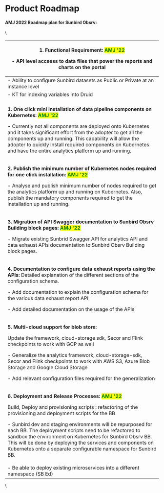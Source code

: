 # Product Roadmap

#### AMJ 2022 Roadmap plan for Sunbird Obsrv:



\


| <p><strong>1. Functional Requirement:  </strong><mark style="color:green;"><strong>AMJ '22</strong></mark></p><p><strong>-</strong> API level accsess to data files that power the reports and charts on the portal</p>                                                                                                                                                                                                                                                                                                                                           |
| ----------------------------------------------------------------------------------------------------------------------------------------------------------------------------------------------------------------------------------------------------------------------------------------------------------------------------------------------------------------------------------------------------------------------------------------------------------------------------------------------------------------------------------------------------------------- |
| - Ability to configure Sunbird datasets as Public or Private at an instance level                                                                                                                                                                                                                                                                                                                                                                                                                                                                                 |
| - KT for indexing variables into Druid                                                                                                                                                                                                                                                                                                                                                                                                                                                                                                                            |
|                                                                                                                                                                                                                                                                                                                                                                                                                                                                                                                                                                   |
| <p><strong>1. One click mini installation of data pipeline components on Kubernetes:  </strong><mark style="color:green;"><strong>AMJ '22</strong></mark></p><p><strong>-</strong> Currently not all components are deployed onto Kubernetes and it takes significant effort from the adopter to get all the components up and running. This capability will allow the adopter to quickly install required components on Kubernetes and have the entire analytics platform up and running.</p>                                                                    |
| <p><strong>2. Publish the minimum number of Kubernetes nodes required for one click installation: </strong><mark style="color:green;"><strong>AMJ '22</strong></mark></p><p>- Analyse and publish minimum number of nodes required to get the analytics platform up and running on Kubernetes. Also, publish the mandatory components required to get the installation up and running.</p>                                                                                                                                                                        |
| <p><strong>3. Migration of API Swagger documentation to Sunbird Obsrv Building block pages: </strong><mark style="color:green;"><strong>AMJ '22</strong></mark></p><p>- Migrate existing Sunbrid Swagger API for analytics API and data exhaust APIs documentation to Sunbird Obsrv Building block pages.</p>                                                                                                                                                                                                                                                     |
| <p><strong>4. Documentation to configure data exhaust reports using the APIs:</strong> Detailed explanation of the different sections of the configuration schema.</p><p>- Add documentation to explain the configuration schema for the various data exhaust report API</p><p>- Add detailed documentation on the usage of the APIs</p>                                                                                                                                                                                                                          |
| <p><strong>5. Multi-cloud support for blob store:</strong> </p><p>Update the framework, cloud-storage sdk, Secor and Flink checkpoints to work with GCP as well</p><p>- Generalize the analytics framework, cloud-storage-sdk, Secor and Flink checkpoints to work with AWS S3, Azure Blob Storage and Google Cloud Storage</p><p>- Add relevant configuration files required for the generalization</p>                                                                                                                                                          |
| <p><strong>6. Deployment and Release Processes: </strong><mark style="color:green;"><strong>AMJ '22</strong></mark></p><p>Build, Deploy and provisioning scripts : refactoring of the provisioning and deployment scripts for the BB</p><p>- Sunbird dev and staging environments will be repurposed for each BB. The deployment scripts need to be refactored to sandbox the environment on Kubernetes for Sunbird Obsrv BB. This will be done by deploying the services and components on Kubernetes onto a separate configurable namespace for Sunbird BB.</p> |
| - Be able to deploy existing microservices into a different namespace (SB Ed)                                                                                                                                                                                                                                                                                                                                                                                                                                                                                     |

\
